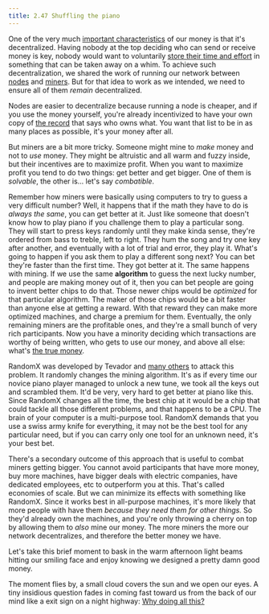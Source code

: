 ```yaml
---
title: 2.47 Shuffling the piano
---
```

One of the very much [important characteristics](2.03-good_money.md) of our money is that it's decentralized. Having nobody at the top deciding who can send or receive money is key, nobody would want to voluntarily [store their time and effort](2.02-money_is_a_battery.md) in something that can be taken away on a whim. To achieve such decentralization, we shared the work of running our network between [nodes](2.25-nodes.md) and [miners](2.09-miners.md). But for that idea to work as we intended, we need to ensure all of them *remain* decentralized.

Nodes are easier to decentralize because running a node is cheaper, and if you use the money yourself, you're already incentivized to have your own copy of [the record](2.10-money_ledger.md) that says who owns what. You want that list to be in as many places as possible, it's your money after all.

But miners are a bit more tricky. Someone might mine to *make* money and not to *use* money. They might be altruistic and all warm and fuzzy inside, but their incentives are to maximize profit. When you want to maximize profit you tend to do two things: get better and get bigger. One of them is *solvable*, the other is... let's say *combatible*.

Remember how miners were basically using computers to try to guess a very difficult number? Well, it happens that if the math they have to do is *always the same*, you can get better at it. Just like someone that doesn't know how to play piano if you challenge them to play a particular song. They will start to press keys randomly until they make kinda sense, they're ordered from bass to treble, left to right. They hum the song and try one key after another, and eventually with a lot of trial and error, they play it. What's going to happen if you ask them to play a different song next? You can bet they're faster than the first time. They got better at it. The same happens with mining. If we use the same **algorithm** to guess the next lucky number, and people are making money out of it, then you can bet people are going to invent better chips to do that. Those newer chips would be *optimized* for that particular algorithm. The maker of those chips would be a bit faster than anyone else at getting a reward. With that reward they can make more optimized machines, and charge a premium for them. Eventually, the only remaining miners are the profitable ones, and they're a small bunch of very rich participants. Now you have a minority deciding which transactions are worthy of being written, who gets to use our money, and above all else: what's [the true money](2.46-fork.md).

RandomX was developed by Tevador and [many others](https://github.com/tevador/RandomX/graphs/contributors) to attack this problem. It randomly changes the mining algorithm. It's as if every time our novice piano player managed to unlock a new tune, we took all the keys out and scrambled them. It'd be very, very hard to get better at piano like this. Since RandomX changes all the time, the best chip at it would be a chip that could tackle all those different problems, and that happens to be a CPU. The brain of your computer is a multi-purpose tool. RandomX demands that you use a swiss army knife for everything, it may not be the best tool for any particular need, but if you can carry only one tool for an unknown need, it's your best bet.

There's a secondary outcome of this approach that is useful to combat miners getting bigger. You cannot avoid participants that have more money, buy more machines, have bigger deals with electric companies, have dedicated employees, etc to outperform you at this. That's called economies of scale. But we can minimize its effects with something like RandomX. Since it works best in all-purpose machines, it's more likely that more people with have them *because they need them for other things.* So they'd already own the machines, and you're only throwing a cherry on top by allowing them to *also* mine our money. The more miners the more our network decentralizes, and therefore the better money we have.

Let's take this brief moment to bask in the warm afternoon light beams hitting our smiling face and enjoy knowing we designed a pretty damn good money.

The moment flies by, a small cloud covers the sun and we open our eyes. A tiny insidious question fades in coming fast toward us from the back of our mind like a exit sign on a night highway: [Why doing all this?](2%20the%20manifest%20for%20believers/2.00_stop.md)
